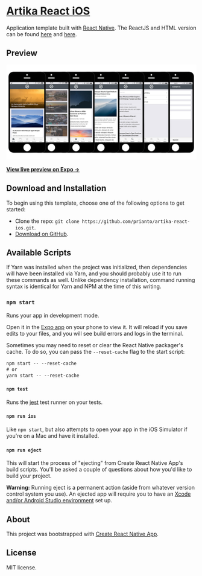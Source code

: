 # [Artika React iOS](https://github.com/prianto/artika-react-ios)

Application template built with [React Native](https://facebook.github.io/react-native/).
The ReactJS and HTML version can be found [here](https://github.com/prianto/artika-react) and [here](https://github.com/prianto/artika-html).

## Preview

![Artika React iOS Preview](src/assets/img/preview.jpg?raw=true "Artika React")

**[View live preview on Expo &rarr;](https://exp.host/@prianto/artika-react-ios)**

## Download and Installation

To begin using this template, choose one of the following options to get started:
* Clone the repo: `git clone https://github.com/prianto/artika-react-ios.git`.
* [Download on GitHub](https://github.com/prianto/artika-react-ios).

## Available Scripts

If Yarn was installed when the project was initialized, then dependencies will have been installed via Yarn, and you should probably use it to run these commands as well. Unlike dependency installation, command running syntax is identical for Yarn and NPM at the time of this writing.

### `npm start`

Runs your app in development mode.

Open it in the [Expo app](https://expo.io) on your phone to view it. It will reload if you save edits to your files, and you will see build errors and logs in the terminal.

Sometimes you may need to reset or clear the React Native packager's cache. To do so, you can pass the `--reset-cache` flag to the start script:

```
npm start -- --reset-cache
# or
yarn start -- --reset-cache
```

#### `npm test`

Runs the [jest](https://github.com/facebook/jest) test runner on your tests.

#### `npm run ios`

Like `npm start`, but also attempts to open your app in the iOS Simulator if you're on a Mac and have it installed.

#### `npm run eject`

This will start the process of "ejecting" from Create React Native App's build scripts. You'll be asked a couple of questions about how you'd like to build your project.

**Warning:** Running eject is a permanent action (aside from whatever version control system you use). An ejected app will require you to have an [Xcode and/or Android Studio environment](https://facebook.github.io/react-native/docs/getting-started.html) set up.

## About

This project was bootstrapped with [Create React Native App](https://github.com/react-community/create-react-native-app).

## License

MIT license.
